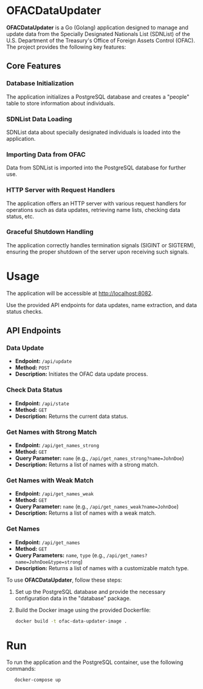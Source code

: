 # OFACDataUpdater

**OFACDataUpdater** is a Go (Golang) application designed to manage and update data from the Specially Designated Nationals List (SDNList) of the U.S. Department of the Treasury's Office of Foreign Assets Control (OFAC). The project provides the following key features:

## Core Features

### Database Initialization

The application initializes a PostgreSQL database and creates a "people" table to store information about individuals.

### SDNList Data Loading

SDNList data about specially designated individuals is loaded into the application.

### Importing Data from OFAC

Data from SDNList is imported into the PostgreSQL database for further use.

### HTTP Server with Request Handlers

The application offers an HTTP server with various request handlers for operations such as data updates, retrieving name lists, checking data status, etc.

### Graceful Shutdown Handling

The application correctly handles termination signals (SIGINT or SIGTERM), ensuring the proper shutdown of the server upon receiving such signals.

# Usage

The application will be accessible at [http://localhost:8082](http://localhost:8082).

Use the provided API endpoints for data updates, name extraction, and data status checks.

## API Endpoints

### Data Update

- **Endpoint:** `/api/update`
- **Method:** `POST`
- **Description:** Initiates the OFAC data update process.

### Check Data Status

- **Endpoint:** `/api/state`
- **Method:** `GET`
- **Description:** Returns the current data status.

### Get Names with Strong Match

- **Endpoint:** `/api/get_names_strong`
- **Method:** `GET`
- **Query Parameter:** `name` (e.g., `/api/get_names_strong?name=JohnDoe`)
- **Description:** Returns a list of names with a strong match.

### Get Names with Weak Match

- **Endpoint:** `/api/get_names_weak`
- **Method:** `GET`
- **Query Parameter:** `name` (e.g., `/api/get_names_weak?name=JohnDoe`)
- **Description:** Returns a list of names with a weak match.

### Get Names

- **Endpoint:** `/api/get_names`
- **Method:** `GET`
- **Query Parameters:** `name`, `type` (e.g., `/api/get_names?name=JohnDoe&type=strong`)
- **Description:** Returns a list of names with a customizable match type.


To use **OFACDataUpdater**, follow these steps:

1. Set up the PostgreSQL database and provide the necessary configuration data in the "database" package.

2. Build the Docker image using the provided Dockerfile:

   ```bash
   docker build -t ofac-data-updater-image .

# Run

To run the application and the PostgreSQL container, use the following commands:

```bash
   docker-compose up